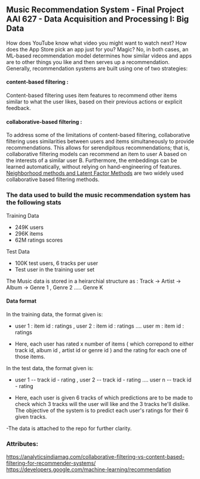 ## Music Recommendation System - Final Project AAI 627 - Data Acquisition and Processing I: Big Data
How does YouTube know what video you might want to watch next? How does the App Store pick an app just for you? Magic? No, in both cases, an ML-based recommendation model determines how similar videos and apps are to other things you like and then serves up a recommendation.
Generally, recommendation systems are built using one of two strategies:
#### content-based filtering :
 Content-based filtering uses item features to recommend other items similar to what the user likes, based on their previous actions or explicit feedback.
#### collaborative-based filtering : 
To address some of the limitations of content-based filtering, collaborative filtering uses similarities between users and items simultaneously to provide recommendations. This allows for serendipitous recommendations; that is, collaborative filtering models can recommend an item to user A based on the interests of a similar user B. Furthermore, the embeddings can be learned automatically, without relying on hand-engineering of features. 
[Neighborhood methods and Latent Factor Methods](https://www.asc.ohio-state.edu/statistics/dmsl//Koren_2009.pdf) are two widely used collaborative based filtering methods.

### The data used to build the music recommendation system has the following stats 

Training Data
 - 249K users 
 - 296K items 
 - 62M ratings scores
 
Test Data
 - 100K test users, 6 tracks per user
 - Test user in the training user set

The Music data is stored in a heirarchial structure as : 
Track -> Artist -> Album -> Genre 1 , Genre 2 ..... Genre K

#### Data format 
In the training data, the format given is:

- user 1 : item id : ratings , user 2 : item id : ratings .... user m : item id : ratings

- Here, each user has rated x number of items ( which correpond to either track id, album id , artist id or genre id ) and the rating for each one of those items. 

In the test data, the format given is: 

- user 1 -- track id - rating , user 2 -- track id - rating .... user n -- track id - rating

- Here, each user is given 6 tracks of which predictions are to be made to check which 3 tracks will the user will like and the 3 tracks he'll dislike. The objective of the system is to predict each user's ratings for their 6 given tracks. 

-The data is attached to the repo for further clarity.













### Attributes:
https://analyticsindiamag.com/collaborative-filtering-vs-content-based-filtering-for-recommender-systems/
https://developers.google.com/machine-learning/recommendation
